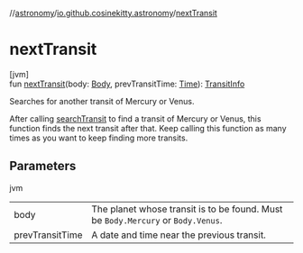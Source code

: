 //[astronomy](../../index.md)/[io.github.cosinekitty.astronomy](index.md)/[nextTransit](next-transit.md)

# nextTransit

[jvm]\
fun [nextTransit](next-transit.md)(body: [Body](-body/index.md), prevTransitTime: [Time](-time/index.md)): [TransitInfo](-transit-info/index.md)

Searches for another transit of Mercury or Venus.

After calling [searchTransit](search-transit.md) to find a transit of Mercury or Venus, this function finds the next transit after that. Keep calling this function as many times as you want to keep finding more transits.

## Parameters

jvm

| | |
|---|---|
| body | The planet whose transit is to be found. Must be `Body.Mercury` or `Body.Venus`. |
| prevTransitTime | A date and time near the previous transit. |
